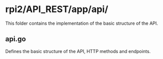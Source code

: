 # rpi2/API_REST/app/api/
This folder contains the implementation of the basic structure of the API.

## api.go
Defines the basic structure of the API, HTTP methods and endpoints.
